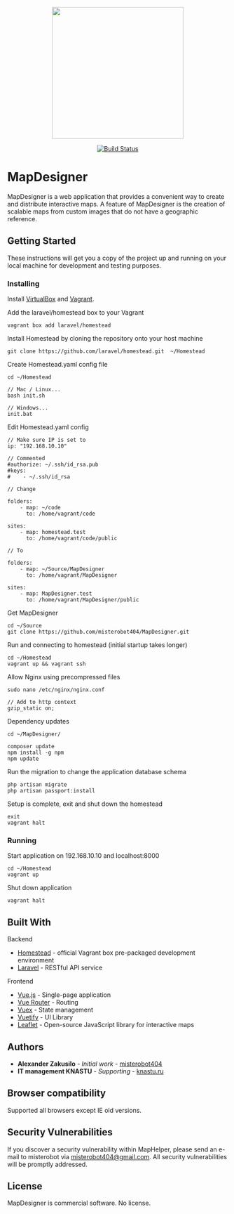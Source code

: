 <p align="center">
    <img src="https://upload.wikimedia.org/wikipedia/commons/thumb/b/b0/Openstreetmap_logo.svg/1200px-Openstreetmap_logo.svg.png" width="300">
</p>
<p align="center">
   <a href="https://travis-ci.org/laravel/framework"><img src="https://travis-ci.org/laravel/framework.svg" alt="Build Status"></a>
</p>

# MapDesigner

MapDesigner is a web application that provides a convenient way to create and distribute interactive maps. A feature of MapDesigner is the creation of scalable maps from custom images that do not have a geographic reference.

## Getting Started

These instructions will get you a copy of the project up and running on your local machine for development and testing purposes.

### Installing

Install [VirtualBox](https://www.virtualbox.org/wiki/Downloads) and [Vagrant](https://www.vagrantup.com/downloads.html).

Add the laravel/homestead box to your Vagrant
```
vagrant box add laravel/homestead
```

Install Homestead by cloning the repository onto your host machine
```
git clone https://github.com/laravel/homestead.git  ~/Homestead
```

Create Homestead.yaml config file
```
cd ~/Homestead

// Mac / Linux...
bash init.sh

// Windows...
init.bat
```

Edit Homestead.yaml config
```
// Make sure IP is set to
ip: "192.168.10.10"
```

```
// Commented
#authorize: ~/.ssh/id_rsa.pub
#keys:
#    - ~/.ssh/id_rsa
```

```
// Change

folders:
    - map: ~/code
      to: /home/vagrant/code

sites:
    - map: homestead.test
      to: /home/vagrant/code/public

// To

folders:
    - map: ~/Source/MapDesigner
      to: /home/vagrant/MapDesigner

sites:
    - map: MapDesigner.test
      to: /home/vagrant/MapDesigner/public
```

Get MapDesigner
```
cd ~/Source
git clone https://github.com/misterobot404/MapDesigner.git
```

Run and connecting to homestead (initial startup takes longer)
```
cd ~/Homestead
vagrant up && vagrant ssh
```

Allow Nginx using precompressed files
```
sudo nano /etc/nginx/nginx.conf

// Add to http context
gzip_static on;
```

Dependency updates
```
cd ~/MapDesigner/

composer update
npm install -g npm
npm update
```

Run the migration to change the application database schema
```
php artisan migrate
php artisan passport:install
```

Setup is complete, exit and shut down the homestead
```
exit
vagrant halt
```

### Running

Start application on 192.168.10.10 and localhost:8000
```
cd ~/Homestead
vagrant up
```

Shut down application
```
vagrant halt
```

## Built With

Backend
* [Homestead](https://laravel.com/docs/homestead) - official Vagrant box pre-packaged development environment
* [Laravel](https://laravel.com/) - RESTful API service

Frontend
* [Vue.js](https://vuejs.org/) - Single-page application
* [Vue Router](https://router.vuejs.org/) - Routing
* [Vuex](https://vuex.vuejs.org/) - State management
* [Vuetify](https://vuetifyjs.com/en/) - UI Library
* [Leaflet](https://leafletjs.com/) - Open-source JavaScript library for interactive maps

## Authors

* **Alexander Zakusilo** - *Initial work* - [misterobot404](https://github.com/misterobot404)
* **IT management KNASTU** - *Supporting* - [knastu.ru](https://knastu.ru)

## Browser compatibility

Supported all browsers except IE old versions.

## Security Vulnerabilities

If you discover a security vulnerability within MapHelper, please send an e-mail to misterobot via [misterobot404@gmail.com](mailto:taylor@laravel.com). All security vulnerabilities will be promptly addressed.

## License

MapDesigner is commercial software. No license.

